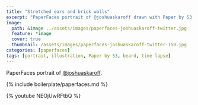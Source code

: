 ```yaml
---
title: "Stretched ears and brick walls"
excerpt: "PaperFaces portrait of @joshuaskaroff drawn with Paper by 53 on an iPad."
image: 
  path: &image ../assets/images/paperfaces-joshuaskaroff-twitter.jpg 
  feature: *image
  cover: true
  thumbnail: /assets/images/paperfaces-joshuaskaroff-twitter-150.jpg
categories: [paperfaces]
tags: [portrait, illustration, Paper by 53, beard, time lapse]
---
```


PaperFaces portrait of [@joshuaskaroff](https://twitter.com/joshuaskaroff).

{% include boilerplate/paperfaces.md %}

{% youtube NEOjUwRFtbQ %}
